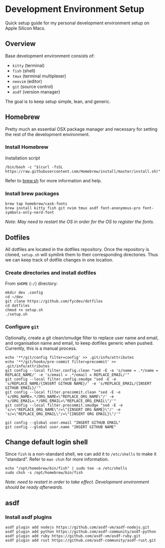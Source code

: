 # Development Environment Setup

Quick setup guide for my personal development environment setup on Apple Silicon Macs.


## Overview
Base development environment consists of:
  - `kitty` (terminal)
  - `fish` (shell)
  - `tmux` (terminal multiplexer)
  - `neovim` (editor)
  - `git` (source control)
  - `asdf` (version manager)

The goal is to keep setup simple, lean, and generic.


## Homebrew
Pretty much an essential OSX package manager and necessary for setting the rest of the development environment.

### Install Homebrew
Installation script
```shell
/bin/bash -c "$(curl -fsSL https://raw.githubusercontent.com/Homebrew/install/master/install.sh)"
```
Refer to [brew.sh](brew.sh) for more information and help.

### Install brew packages
```shell
brew tap homebrew/cask-fonts
brew install kitty fish git nvim tmux asdf font-anonymous-pro font-symbols-only-nerd-font
```
_Note: May need to restart the OS in order for the OS to register the fonts._


## Dotfiles
All dotfiles are located in the dotfiles repository. Once the repository is cloned, `setup.sh` will symlink them to their corresponding directories. Thus we can keep track of dotfile changes in one location.

### Create directories and install dotfiles
From `$HOME` (`~/`) directory:
```shell
mkdir dev .config
cd ~/dev
git clone https://github.com/fycdev/dotfiles
cd dotfiles
chmod +x setup.sh
./setup.sh
```

### Configure `git`
Optionally, create a git clean/smudge filter to replace user name and email, and organisation name and email, to keep dotfiles generic when pushed. Currently, this is a manual process.
```shell
echo '**/git/config filter=config' >> .git/info/attributes
echo '**/git/hooks/pre-commit filter=precommit' >> .git/info/attributes
git config --local filter.config.clean "sed -E -e 's/name = .*/name = REPLACE_NAME/' -e 's/email = .*/email = REPLACE_EMAIL/'"
git config --local filter.config.smudge "sed -E -e 's/REPLACE_NAME/{INSERT GITHUB NAME}/' -e 's/REPLACE_EMAIL/{INSERT GITHUB EMAIL}/'"
git config --local filter.precommit.clean "sed -E -e 's/ORG_NAME=.*/ORG_NAME=\"REPLACE_ORG_NAME\"/' -e 's/ORG_EMAIL=.*/ORG_EMAIL=\"REPLACE_ORG_EMAIL\"/'"
git config --local filter.precommit.smudge "sed -E -e 's/=\"REPLACE_ORG_NAME\"/=\"{INSERT ORG NAME}\"/' -e 's/=\"REPLACE_ORG_EMAIL\"/=\"{INSERT ORG EMAIL}\"/'"
```
```shell
git config --global user.email "INSERT GITHUB EMAIL"
git config --global user.name "INSERT GITHUB NAME"
```


## Change default login shell
Since `fish` is a non-standard shell, we can add it to `/etc/shells` to make it "standard". Refer to `man chsh` for more information.
```shell
echo "/opt/homebrew/bin/fish" | sudo tee -a /etc/shells
sudo chsh -s /opt/homebrew/bin/fish
```
_Note: need to restart in order to take effect. Development environment should be ready afterwards._


## asdf
### Install asdf plugins
```shell
asdf plugin add nodejs https://github.com/asdf-vm/asdf-nodejs.git
asdf plugin add python https://github.com/asdf-community/asdf-python
asdf plugin add ruby https://github.com/asdf-vm/asdf-ruby.git
asdf plugin add rust https://github.com/asdf-community/asdf-rust.git
```

